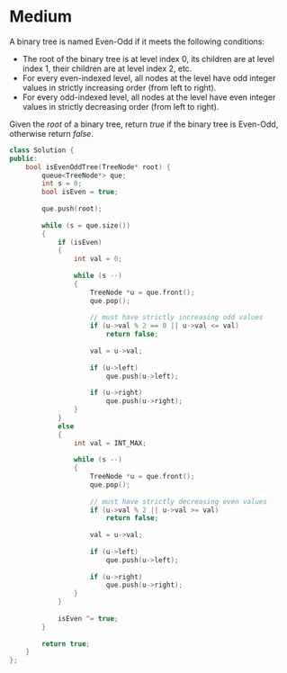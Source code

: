 # Medium

A binary tree is named Even-Odd if it meets the following conditions:

- The root of the binary tree is at level index $0$, its children are at level index $1$, their children are at level index $2$, etc.
- For every even-indexed level, all nodes at the level have odd integer values in strictly increasing order (from left to right).
- For every odd-indexed level, all nodes at the level have even integer values in strictly decreasing order (from left to right).

Given the $root$ of a binary tree, return $true$ if the binary tree is Even-Odd, otherwise return $false$.

```cpp
class Solution {
public:
    bool isEvenOddTree(TreeNode* root) {
        queue<TreeNode*> que;
        int s = 0;
        bool isEven = true;
        
        que.push(root);
        
        while (s = que.size())
        {
            if (isEven)
            {
                int val = 0;
                
                while (s --)
                {
                    TreeNode *u = que.front();
                    que.pop();
                    
                    // must have strictly increasing odd values
                    if (u->val % 2 == 0 || u->val <= val)
                        return false;
                    
                    val = u->val;
                    
                    if (u->left)
                        que.push(u->left);
                    
                    if (u->right)
                        que.push(u->right);
                }
            }
            else
            {
                int val = INT_MAX;
                
                while (s --)
                {
                    TreeNode *u = que.front();
                    que.pop();
                    
                    // must have strictly decreasing even values
                    if (u->val % 2 || u->val >= val)
                        return false;
                    
                    val = u->val;
                    
                    if (u->left)
                        que.push(u->left);
                    
                    if (u->right)
                        que.push(u->right);
                }
            }
            
            isEven ^= true;
        }
        
        return true;
    }
};
```
